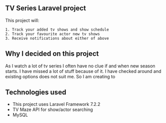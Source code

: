 ## TV Series Laravel project

This project will:

    1. Track your added tv shows and show schedule
    2. Track your favourite actor new tv shows
    3. Receive notifications about either of above

## Why I decided on this project

As I watch a lot of tv series I often have no clue if and when new season starts. I have missed a lot of stuff because of it. I have checked around and existing options does not suit me. So I am creating to 

## Technologies used

- This project uses Laravel Framework 7.2.2
- TV Maze API for show/actor searching
- MySQL